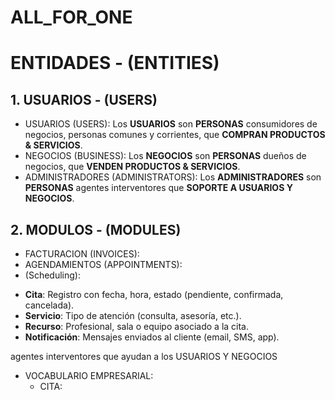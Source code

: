 # ALL_FOR_ONE

# ENTIDADES - (ENTITIES)

## 1. **USUARIOS - (USERS)**
  + USUARIOS (USERS): Los **USUARIOS** son **PERSONAS** consumidores de negocios, personas comunes y corrientes, que **COMPRAN PRODUCTOS & SERVICIOS**.
  + NEGOCIOS (BUSINESS): Los **NEGOCIOS** son **PERSONAS** dueños de negocios, que **VENDEN PRODUCTOS & SERVICIOS**.
  + ADMINISTRADORES (ADMINISTRATORS): Los **ADMINISTRADORES** son **PERSONAS** agentes interventores que **SOPORTE A USUARIOS Y NEGOCIOS**.

## 2. **MODULOS - (MODULES)**
  + FACTURACION (INVOICES):
  + AGENDAMIENTOS (APPOINTMENTS):
  + (Scheduling):

* **Cita**: Registro con fecha, hora, estado (pendiente, confirmada, cancelada).
* **Servicio**: Tipo de atención (consulta, asesoría, etc.).
* **Recurso**: Profesional, sala o equipo asociado a la cita.
* **Notificación**: Mensajes enviados al cliente (email, SMS, app).


agentes interventores que ayudan a los USUARIOS Y NEGOCIOS


* VOCABULARIO EMPRESARIAL:
    + CITA: 
